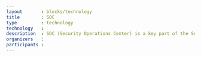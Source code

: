 ```yaml
---
layout       : blocks/technology
title        : SOC
type         : technology
technology   :
description  : SOC (Security Operations Center) is a key part of the Security capabilities.
organizers   :
participants :
---
```


